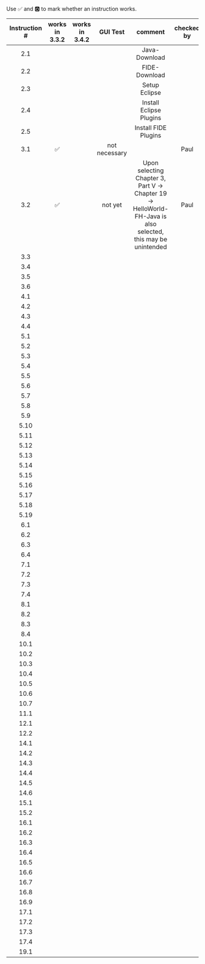 Use ✅ and 🅾 to mark whether an instruction works.

| Instruction # | works in 3.3.2 | works in 3.4.2 | GUI Test | comment | checked by |
| :--------: |:-------------:| :-----:| :----: | :----: | :-------: |
| 2.1 | | | | Java-Download | |
| 2.2 | | | | FIDE-Download | |
| 2.3 | | | | Setup Eclipse | |
| 2.4 | | | | Install Eclipse Plugins | |
| 2.5 | | | | Install FIDE Plugins | |
| 3.1 | ✅ | | not necessary | | Paul |
| 3.2 | ✅ | | not yet | Upon selecting Chapter 3, Part V -> Chapter 19 -> HelloWorld-FH-Java is also selected, this may be unintended | Paul |
| 3.3 | | | | | |
| 3.4 | | | | | |
| 3.5 | | | | | |
| 3.6 | | | | | |
| 4.1 | | | | | |
| 4.2 | | | | | |
| 4.3 | | | | | |
| 4.4 | | | | | |
| 5.1 | | | | | |
| 5.2 | | | | | | 
| 5.3 | | | | | |
| 5.4 | | | | | |
| 5.5 | | | | | |
| 5.6 | | | | | |
| 5.7 | | | | | |
| 5.8 | | | | | |
| 5.9 | | | | | |
| 5.10 | | | | | |
| 5.11 | | | | | |
| 5.12 | | | | | |
| 5.13 | | | | | |
| 5.14 | | | | | |
| 5.15 | | | | | |
| 5.16 | | | | | |
| 5.17 | | | | | |
| 5.18 | | | | | |
| 5.19 | | | | | |
| 6.1 | | | | | |
| 6.2 | | | | | |
| 6.3 | | | | | |
| 6.4 | | | | | |
| 7.1 | | | | | |
| 7.2 | | | | | |
| 7.3 | | | | | |
| 7.4 | | | | | |
| 8.1 | | | | | |
| 8.2 | | | | | |
| 8.3 | | | | | |
| 8.4 | | | | | |
| 10.1 | | | | | |
| 10.2 | | | | | |
| 10.3 | | | | | |
| 10.4 | | | | | |
| 10.5 | | | | | |
| 10.6 | | | | | |
| 10.7 | | | | | |
| 11.1 | | | | | |
| 12.1 | | | | | |
| 12.2 | | | | | |
| 14.1 | | | | | |
| 14.2 | | | | | |
| 14.3 | | | | | |
| 14.4 | | | | | |
| 14.5 | | | | | |
| 14.6 | | | | | |
| 15.1 | | | | | |
| 15.2 | | | | | |
| 16.1 | | | | | |
| 16.2 | | | | | |
| 16.3 | | | | | |
| 16.4 | | | | | |
| 16.5 | | | | | |
| 16.6 | | | | | |
| 16.7 | | | | | |
| 16.8 | | | | | |
| 16.9 | | | | | |
| 17.1 | | | | | |
| 17.2 | | | | | |
| 17.3 | | | | | |
| 17.4 | | | | | |
| 19.1 | | | | | |